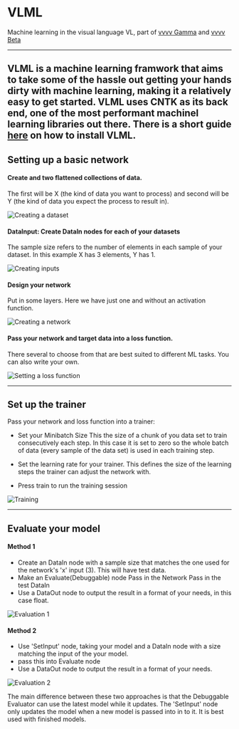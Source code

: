 # VLML
Machine learning in the visual language VL, part of [vvvv Gamma](https://vvvv.org/blog/vvvv-gamma-2019.1-preview) and [vvvv Beta](https://vvvv.org/downloads)

---
VLML is a machine learning framwork that aims to take some of the hassle out getting your hands dirty with machine learning, making it a relatively easy to get started. VLML uses CNTK as its back end, one of the most performant machinel learning libraries out there. __There is a short guide [here](https://github.com/ThinkingForms/VLML/wiki/How-to-Install,-in-pictures) on how to install VLML.__ 
---
## Setting up a basic network
#### Create and two flattened collections of data.

The first will be X (the kind of data you want to process) and second will be Y (the kind of data you expect the process to result in).

![Creating a dataset](https://github.com/YanYas/VLMLDocuments/blob/master/documentation_assets/Getting_Started/light/VLML101-Application-Dataset.png)

#### DataInput: Create __DataIn__ nodes for each of your datasets
The sample size refers to the number of elements in each sample of your dataset. In this example X has 3 elements, Y has 1.

![Creating inputs](https://github.com/YanYas/VLMLDocuments/blob/master/documentation_assets/Getting_Started/light/VLML101-Application-DataIn_Nodes.png)

#### Design your network
Put in some layers. Here we have just one and without an activation function.

![Creating a network](https://github.com/YanYas/VLMLDocuments/blob/master/documentation_assets/Getting_Started/light/VLML101-Application-Layers.png)

#### Pass your network and target data into a loss function.
There several to choose from that are best suited to different ML tasks. You can also write your own.

![Setting a loss function](https://github.com/YanYas/VLMLDocuments/blob/master/documentation_assets/Getting_Started/light/VLML101-Application-Loss_Function.png)

---


## Set up the trainer
Pass your network and loss function into a trainer:

- Set your Minibatch Size
    This the size of a chunk of you data set to train consecutively each step. In this case it is set to zero so the whole batch of data (every sample of the data set) is used in each training step.

- Set the learning rate for your trainer.
    This defines the size of the learning steps the trainer can adjust the network with.

- Press train to run the training session

![Training](https://github.com/YanYas/VLMLDocuments/blob/master/documentation_assets/Getting_Started/light/VLML101-Application-Training_Optimizer.png)

---

## Evaluate your model

#### Method 1

- Create an DataIn node with a sample size that matches the one used for the network's 'x' input (3). This will have test data.
- Make an Evaluate(Debuggable) node
  Pass in the Network
  Pass in the test DataIn
- Use a DataOut node to output the result in a format of your needs, in this case float.

![Evaluation 1](https://github.com/YanYas/VLMLDocuments/blob/master/documentation_assets/Getting_Started/light/VLML101-Application-Evaluate_Model_1.png)

#### Method 2
- Use 'SetInput' node, taking your model and a DataIn node with a size matching the input of the your model.
- pass this into Evaluate node
- Use a DataOut node to output the result in a format of your needs.

![Evaluation 2](https://github.com/YanYas/VLMLDocuments/blob/master/documentation_assets/Getting_Started/light/VLML101-Application-Evaluate_Model_2.png)

The main difference between these two approaches is that the Debuggable Evaluator can use the latest model while it updates. The 'SetInput' node only updates the model when a new model is passed into in to it. It is best used with finished models.
